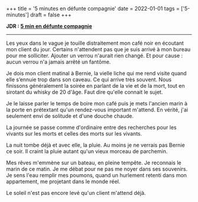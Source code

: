 +++
title = '5 minutes en défunte compagnie'
date = 2022-01-01
tags = ['5-minutes']
draft = false
+++

**JDR : [5 min en défunte compagnie](https://b0ng.itch.io/5-min-en-dfunte-compagnie)**

-----

Les yeux dans le vague je touille distraitement mon café noir en écoutant mon client du jour. Certains n'attendent pas que je suis arrivé à mon bureau pour me solliciter. Ajouter un verrou n'aurait rien changé. Et pour cause : aucun verrou n'a jamais arrêté un fantôme.

Je dois mon client matinal à Bernie, la vielle liche qui me rend visite quand elle s’ennuie trop dans son caveau. Ce qui arrive très souvent. Nous finissons généralement la soirée en parlant de la vie et de la mort, tout en sirotant du whisky de 20 d'âge. Faut dire qu'elle connait le sujet.

Je le laisse parler le temps de boire mon café puis je mets l'ancien marin à la porte en prétextant qu'un rendez-vous important m'attend. En vérité, j'ai seulement envi de solitude et d'une douche chaude.

La journée se passe comme d'ordinaire entre des recherches pour les vivants sur les morts et celles des morts sur les vivants.

La nuit tombe déjà et avec elle, la pluie. Au moins je ne verrais pas Bernie ce soir. Il craint la pluie autant qu'un vieux morceau de parchemin.

Mes rêves m'emmène sur un bateau, en pleine tempête. Je reconnais le marin de ce matin. Je me débat pour ne pas me noyer dans ses souvenirs. Je sens l'eau remplir mes poumons, quand un hurlement retenti dans mon appartement, me projetant dans le monde réel.

Le soleil n'est pas encore levé qu'un client m'attend déjà.

